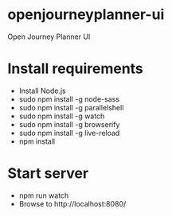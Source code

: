 # openjourneyplanner-ui
Open Journey Planner UI

# Install requirements 
- Install Node.js
- sudo npm install -g node-sass
- sudo npm install -g parallelshell
- sudo npm install -g watch
- sudo npm install -g browserify
- sudo npm install -g live-reload
- npm install

# Start server
- npm run watch
- Browse to http://localhost:8080/